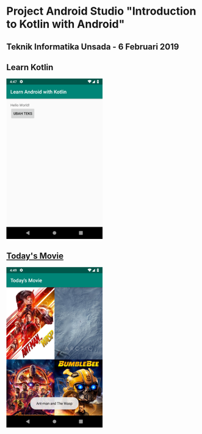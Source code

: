 <h1>Project Android Studio "Introduction to Kotlin with Android"</h1>
<h2>Teknik Informatika Unsada - 6 Februari 2019</h2>

<h2>Learn Kotlin</h2>
<img src="screenshots/Screenshot_1549453677.png" style="max-width:50%;"/>

<h2><a href="tree/learn-recyclerview">Today's Movie</a></h2>
<img src="screenshots/Screenshot_1549453796.png" style="max-width:50%;"/>
